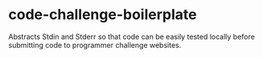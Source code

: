 # code-challenge-boilerplate
Abstracts Stdin and Stderr so that code can be easily tested locally before submitting code to programmer challenge websites.
